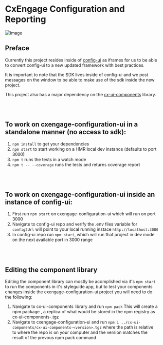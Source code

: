 # CxEngage Configuration and Reporting

![image](https://user-images.githubusercontent.com/23345135/39488729-7d023510-4d59-11e8-9044-db7e3c372480.png)

## Preface
Currently this project resides inside of [config-ui](https://github.com/SerenovaLLC/config-ui)
as iframes for us to be able to convert config-ui to a new updated framework with best practices.

It is important to note that the SDK lives inside of config-ui and we post messages on the window to be able to make use of the sdk inside the new project.

This project also has a major dependency on the [cx-ui-components](https://github.com/SerenovaLLC/cx-ui-components) library.

<br><br>
## To work on cxengage-configuration-ui in a standalone manner (no access to sdk):
1. `npm install` to get your dependencies
2. `npm start` to start working on a HMR local dev instance (defaults to port 3000)
3. `npm t` runs the tests in a watch mode
4. `npm t -- --coverage` runs the tests and returns coverage report

<br><br>
## To work on cxengage-configuration-ui inside an instance of config-ui:
1. First run `npm start` on cxengage-configuration-ui which will run on port 3000
2. Navigate to config-ui repo and verify the .env files variable for `config2Url` will point to your local running instace `http://localhost:3000`
3. In config-ui repo run `npm start`, which will run that project in dev mode on the next available port in 3000 range

<br><br>
## Editing the component library
Editing the component library can mostly be acomplished via it's `npm start` to run the components in it's styleguide app,  but to test your components changes inside the cxengage-configuration-ui project you will need to do the following:
1. Navigate to cx-ui-components library and run `npm pack`
This will create a npm package , a replica of what would be stored in the npm registry as cx-ui-components-<version>.tgz
2. Navigate to cxengage-configuration-ui and run `npm i ../cx-ui-components/cx-ui-components-<version>.tgz` where the path is relative to where the repo is on your computer and the version matches the result of the prevous npm pack command
